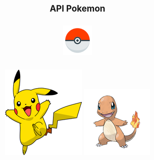 
<h1 align="center"> API Pokemon <h1>
<h1 align="center" >
<img src="./img/4958-pokeball.png">
</h1>

<h1 align="center"><img src="./img/pikachuRedimensionado.png">
<img src="./img/004.png"></h1>